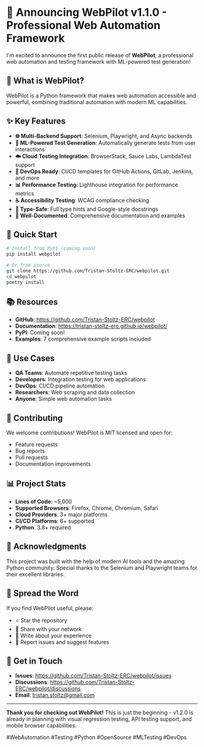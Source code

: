 # 🚀 Announcing WebPilot v1.1.0 - Professional Web Automation Framework

I'm excited to announce the first public release of **WebPilot**, a professional web automation and testing framework with ML-powered test generation!

## 🌟 What is WebPilot?

WebPilot is a Python framework that makes web automation accessible and powerful, combining traditional automation with modern ML capabilities.

## ✨ Key Features

- **🌐 Multi-Backend Support**: Selenium, Playwright, and Async backends
- **🤖 ML-Powered Test Generation**: Automatically generate tests from user interactions
- **☁️ Cloud Testing Integration**: BrowserStack, Sauce Labs, LambdaTest support
- **🔧 DevOps Ready**: CI/CD templates for GitHub Actions, GitLab, Jenkins, and more
- **📊 Performance Testing**: Lighthouse integration for performance metrics
- **♿ Accessibility Testing**: WCAG compliance checking
- **🐍 Type-Safe**: Full type hints and Google-style docstrings
- **📝 Well-Documented**: Comprehensive documentation and examples

## 🚀 Quick Start

```bash
# Install from PyPI (coming soon)
pip install webpilot

# Or from source
git clone https://github.com/Tristan-Stoltz-ERC/webpilot.git
cd webpilot
poetry install
```

## 📚 Resources

- **GitHub**: https://github.com/Tristan-Stoltz-ERC/webpilot
- **Documentation**: https://tristan-stoltz-erc.github.io/webpilot/
- **PyPI**: Coming soon!
- **Examples**: 7 comprehensive example scripts included

## 🎯 Use Cases

- **QA Teams**: Automate repetitive testing tasks
- **Developers**: Integration testing for web applications
- **DevOps**: CI/CD pipeline automation
- **Researchers**: Web scraping and data collection
- **Anyone**: Simple web automation tasks

## 🤝 Contributing

We welcome contributions! WebPilot is MIT licensed and open for:
- Feature requests
- Bug reports
- Pull requests
- Documentation improvements

## 📊 Project Stats

- **Lines of Code**: ~5,000
- **Supported Browsers**: Firefox, Chrome, Chromium, Safari
- **Cloud Providers**: 3+ major platforms
- **CI/CD Platforms**: 6+ supported
- **Python**: 3.8+ required

## 🙏 Acknowledgments

This project was built with the help of modern AI tools and the amazing Python community. Special thanks to the Selenium and Playwright teams for their excellent libraries.

## 📢 Spread the Word

If you find WebPilot useful, please:
- ⭐ Star the repository
- 🔄 Share with your network
- 📝 Write about your experience
- 🐛 Report issues and suggest features

## 💬 Get in Touch

- **Issues**: https://github.com/Tristan-Stoltz-ERC/webpilot/issues
- **Discussions**: https://github.com/Tristan-Stoltz-ERC/webpilot/discussions
- **Email**: tristan.stoltz@gmail.com

---

**Thank you for checking out WebPilot!** This is just the beginning - v1.2.0 is already in planning with visual regression testing, API testing support, and mobile browser capabilities.

#WebAutomation #Testing #Python #OpenSource #MLTesting #DevOps